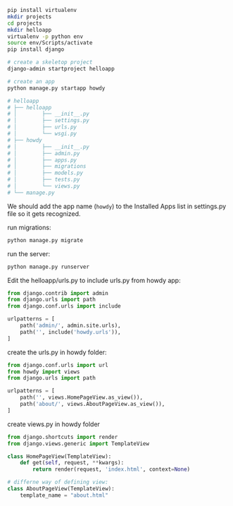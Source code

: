 ```bash
pip install virtualenv
mkdir projects
cd projects
mkdir helloapp
virtualenv -p python env
source env/Scripts/activate
pip install django

# create a skeletop project
django-admin startproject helloapp

# create an app
python manage.py startapp howdy

# helloapp
# ├── helloapp
# │        ├── __init__.py
# │        ├── settings.py
# │        ├── urls.py
# │        └── wsgi.py
# ├── howdy
# │        ├── __init__.py
# │        ├── admin.py
# │        ├── apps.py
# │        ├── migrations
# │        ├── models.py
# │        ├── tests.py
# │        └── views.py
# └── manage.py
```
We should add the app name (`howdy`) to the Installed Apps list in settings.py file so it gets recognized.

run migrations:
```bash
python manage.py migrate
```

run the server:
```bash
python manage.py runserver
```

Edit the helloapp/urls.py to include urls.py from howdy app:
```python
from django.contrib import admin
from django.urls import path
from django.conf.urls import include

urlpatterns = [
    path('admin/', admin.site.urls),
    path('', include('howdy.urls')),
]
```
create the urls.py in howdy folder:
```python
from django.conf.urls import url
from howdy import views
from django.urls import path

urlpatterns = [
    path('', views.HomePageView.as_view()),
    path('about/', views.AboutPageView.as_view()),
]
```
create views.py in howdy folder
```python
from django.shortcuts import render
from django.views.generic import TemplateView

class HomePageView(TemplateView):
    def get(self, request, **kwargs):
        return render(request, 'index.html', context=None)

# differne way of defining view:
class AboutPageView(TemplateView):
    template_name = "about.html"
```
